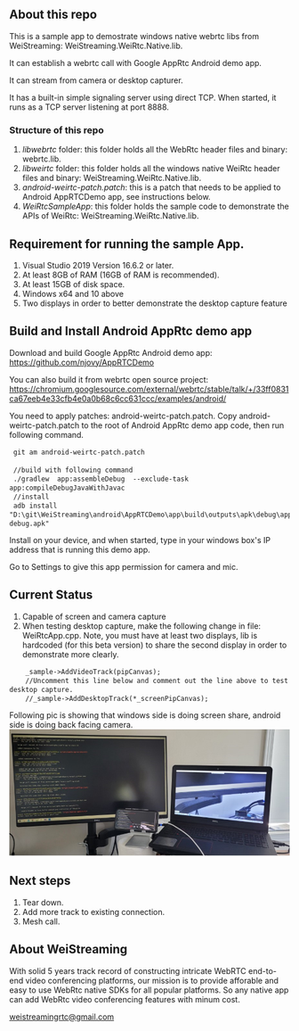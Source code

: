 ## About this repo

This is a sample app to demostrate windows native webrtc libs from WeiStreaming: WeiStreaming.WeiRtc.Native.lib.

It can establish a webrtc call with Google AppRtc Android demo app.

It can stream from camera or desktop capturer.

It has a built-in simple signaling server using direct TCP. When started, it runs as a TCP server listening at port 8888.

### Structure of this repo

1. *libwebrtc* folder: this folder holds all the WebRtc header files and binary: webrtc.lib.
2. *libweirtc* folder: this folder holds all the windows native WeiRtc header files and binary: WeiStreaming.WeiRtc.Native.lib.
3. *android-weirtc-patch.patch*: this is a patch that needs to be applied to Android AppRTCDemo app, see instructions below.
4. *WeiRtcSampleApp*: this folder holds the sample code to demonstrate the APIs of WeiRtc: WeiStreaming.WeiRtc.Native.lib.
## Requirement for running the sample App.

1. Visual Studio 2019 Version 16.6.2 or later.
2. At least 8GB of RAM (16GB of RAM is recommended).
3. At least 15GB of disk space.
4. Windows x64 and 10 above
5. Two displays in order to better demonstrate the desktop capture feature

## Build and Install Android AppRtc demo app

Download and build Google AppRtc Android demo app: https://github.com/njovy/AppRTCDemo

You can also build it from webrtc open source project: https://chromium.googlesource.com/external/webrtc/stable/talk/+/33ff0831ca67eeb4e33cfb4e0a0b68c6cc631ccc/examples/android/

You need to apply patches: android-weirtc-patch.patch. Copy android-weirtc-patch.patch to the root of Android AppRtc demo app code, then run following command.

```
 git am android-weirtc-patch.patch
 
 //build with following command
 ./gradlew  app:assembleDebug  --exclude-task app:compileDebugJavaWithJavac
 //install
 adb install "D:\git\WeiStreaming\android\AppRTCDemo\app\build\outputs\apk\debug\app-debug.apk"
```

Install on your device, and when started, type in your windows box's IP address that is running this demo app.

Go to Settings to give this app permission for camera and mic.

## Current Status

1. Capable of screen and camera capture
2. When testing desktop capture, make the following change in file: WeiRtcApp.cpp. Note, you must have at least two displays, lib is hardcoded (for this beta version) to share the second display in order to demonstrate more clearly.

```
    _sample->AddVideoTrack(pipCanvas);
    //Uncomment this line below and comment out the line above to test desktop capture.
    //_sample->AddDesktopTrack(*_screenPipCanvas);
```

Following pic is showing that windows side is doing screen share, android side is doing back facing camera.
<img src="screen-share.jpg">

## Next steps

1. Tear down.
2. Add more track to existing connection.
3. Mesh call.

## About WeiStreaming

With solid 5 years track record of constructing intricate WebRTC end-to-end video conferencing platforms, our mission is to provide afforable and easy to use WebRtc native SDKs for all popular platforms. So any native app can add WebRtc video conferencing features with minum cost.

weistreamingrtc@gmail.com  











